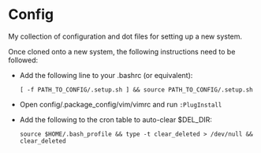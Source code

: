 # Config
My collection of configuration and dot files for setting up a new system.

Once cloned onto a new system, the following instructions need to be followed:
 * Add the following line to your .bashrc (or equivalent):
   ```
   [ -f PATH_TO_CONFIG/.setup.sh ] && source PATH_TO_CONFIG/.setup.sh
   ```
 * Open config/.package\_config/vim/vimrc and run `:PlugInstall`

 * Add the following to the cron table to auto-clear $DEL\_DIR:
   ```
   source $HOME/.bash_profile && type -t clear_deleted > /dev/null && clear_deleted
   ```
